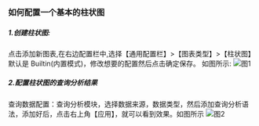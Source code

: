 ### 如何配置一个基本的柱状图

##### 1.创建柱状图:

点击添加新图表,在右边配置栏中,选择【通用配置栏】>【图表类型】>【柱状图】
默认是 Builtin(内置模式)，修改想要的配置然后点击确定保存。
如图所示:
![图1](/img/src/visulization/barPro/barPro1.png)

##### 2.配置柱状图的查询分析结果

查询数据配置：查询分析模块，选择数据来源，数据类型，然后添加查询分析语法，添加好后，点击右上角【应用】，就可以看到效果。如图所示
![图2](/img/src/visulization/barPro/barPro2.png)
